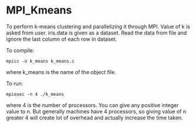 # MPI_Kmeans
To perform k-means clustering and parallelizing it through MPI.
 Value of k is asked from user.
 iris.data is given as a dataset. Read the data from file and ignore the last column of each row in dataset.

To compile:
```
mpicc -o k_means k_means.c
```
where k_means is the name of the object file.

To run:
```
mpiexec -n 4 ./k_means
```
where 4 is the number of processors. You can give any positive integer value to n. But generally machines have 4 processors, so giving value of n greater 4 will create lot of overhead and actually increase the time taken.
